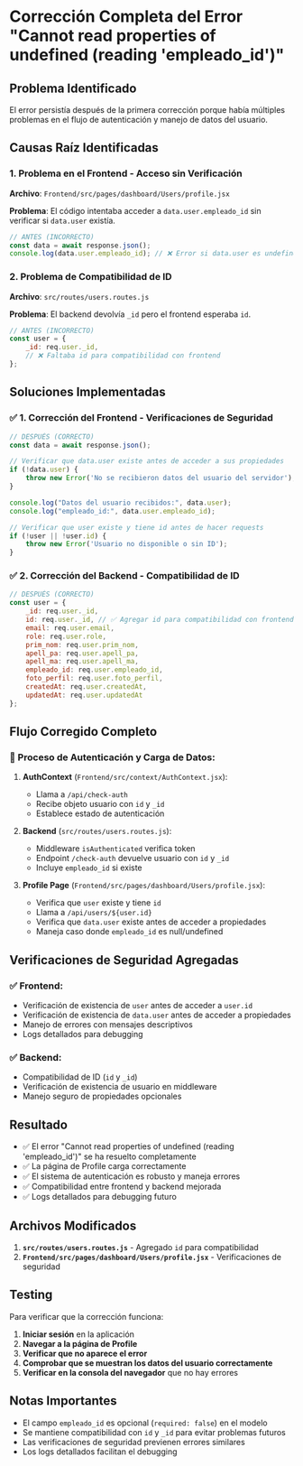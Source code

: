 # Corrección Completa del Error "Cannot read properties of undefined (reading 'empleado_id')"

## Problema Identificado

El error persistía después de la primera corrección porque había múltiples problemas en el flujo de autenticación y manejo de datos del usuario.

## Causas Raíz Identificadas

### 1. Problema en el Frontend - Acceso sin Verificación
**Archivo**: `Frontend/src/pages/dashboard/Users/profile.jsx`

**Problema**: El código intentaba acceder a `data.user.empleado_id` sin verificar si `data.user` existía.

```javascript
// ANTES (INCORRECTO)
const data = await response.json();
console.log(data.user.empleado_id); // ❌ Error si data.user es undefined
```

### 2. Problema de Compatibilidad de ID
**Archivo**: `src/routes/users.routes.js`

**Problema**: El backend devolvía `_id` pero el frontend esperaba `id`.

```javascript
// ANTES (INCORRECTO)
const user = {
    _id: req.user._id,
    // ❌ Faltaba id para compatibilidad con frontend
};
```

## Soluciones Implementadas

### ✅ 1. Corrección del Frontend - Verificaciones de Seguridad

```javascript
// DESPUÉS (CORRECTO)
const data = await response.json();

// Verificar que data.user existe antes de acceder a sus propiedades
if (!data.user) {
    throw new Error('No se recibieron datos del usuario del servidor');
}

console.log("Datos del usuario recibidos:", data.user);
console.log("empleado_id:", data.user.empleado_id);

// Verificar que user existe y tiene id antes de hacer requests
if (!user || !user.id) {
    throw new Error('Usuario no disponible o sin ID');
}
```

### ✅ 2. Corrección del Backend - Compatibilidad de ID

```javascript
// DESPUÉS (CORRECTO)
const user = {
    _id: req.user._id,
    id: req.user._id, // ✅ Agregar id para compatibilidad con frontend
    email: req.user.email,
    role: req.user.role,
    prim_nom: req.user.prim_nom,
    apell_pa: req.user.apell_pa,
    apell_ma: req.user.apell_ma,
    empleado_id: req.user.empleado_id,
    foto_perfil: req.user.foto_perfil,
    createdAt: req.user.createdAt,
    updatedAt: req.user.updatedAt
};
```

## Flujo Corregido Completo

### 🔄 Proceso de Autenticación y Carga de Datos:

1. **AuthContext** (`Frontend/src/context/AuthContext.jsx`):
   - Llama a `/api/check-auth`
   - Recibe objeto usuario con `id` y `_id`
   - Establece estado de autenticación

2. **Backend** (`src/routes/users.routes.js`):
   - Middleware `isAuthenticated` verifica token
   - Endpoint `/check-auth` devuelve usuario con `id` y `_id`
   - Incluye `empleado_id` si existe

3. **Profile Page** (`Frontend/src/pages/dashboard/Users/profile.jsx`):
   - Verifica que `user` existe y tiene `id`
   - Llama a `/api/users/${user.id}`
   - Verifica que `data.user` existe antes de acceder a propiedades
   - Maneja caso donde `empleado_id` es null/undefined

## Verificaciones de Seguridad Agregadas

### ✅ Frontend:
- Verificación de existencia de `user` antes de acceder a `user.id`
- Verificación de existencia de `data.user` antes de acceder a propiedades
- Manejo de errores con mensajes descriptivos
- Logs detallados para debugging

### ✅ Backend:
- Compatibilidad de ID (`id` y `_id`)
- Verificación de existencia de usuario en middleware
- Manejo seguro de propiedades opcionales

## Resultado

- ✅ El error "Cannot read properties of undefined (reading 'empleado_id')" se ha resuelto completamente
- ✅ La página de Profile carga correctamente
- ✅ El sistema de autenticación es robusto y maneja errores
- ✅ Compatibilidad entre frontend y backend mejorada
- ✅ Logs detallados para debugging futuro

## Archivos Modificados

1. **`src/routes/users.routes.js`** - Agregado `id` para compatibilidad
2. **`Frontend/src/pages/dashboard/Users/profile.jsx`** - Verificaciones de seguridad

## Testing

Para verificar que la corrección funciona:

1. **Iniciar sesión** en la aplicación
2. **Navegar a la página de Profile**
3. **Verificar que no aparece el error**
4. **Comprobar que se muestran los datos del usuario correctamente**
5. **Verificar en la consola del navegador** que no hay errores

## Notas Importantes

- El campo `empleado_id` es opcional (`required: false`) en el modelo
- Se mantiene compatibilidad con `id` y `_id` para evitar problemas futuros
- Las verificaciones de seguridad previenen errores similares
- Los logs detallados facilitan el debugging
